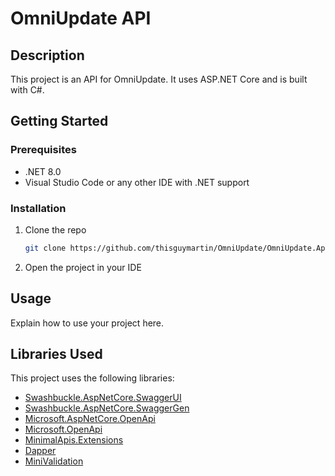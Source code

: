 # OmniUpdate API

## Description

This project is an API for OmniUpdate. It uses ASP.NET Core and is built with C#.

## Getting Started

### Prerequisites

- .NET 8.0
- Visual Studio Code or any other IDE with .NET support

### Installation

1. Clone the repo
   ```sh
   git clone https://github.com/thisguymartin/OmniUpdate/OmniUpdate.Api.git
   ```
2. Open the project in your IDE

## Usage

Explain how to use your project here.

## Libraries Used

This project uses the following libraries:

- [Swashbuckle.AspNetCore.SwaggerUI](https://www.nuget.org/packages/Swashbuckle.AspNetCore.SwaggerUI/)
- [Swashbuckle.AspNetCore.SwaggerGen](https://www.nuget.org/packages/Swashbuckle.AspNetCore.SwaggerGen/)
- [Microsoft.AspNetCore.OpenApi](https://www.nuget.org/packages/Microsoft.AspNetCore.OpenApi/)
- [Microsoft.OpenApi](https://www.nuget.org/packages/Microsoft.OpenApi/)
- [MinimalApis.Extensions](https://www.nuget.org/packages/MinimalApis.Extensions/)
- [Dapper](https://www.nuget.org/packages/Dapper/)
- [MiniValidation](https://www.nuget.org/packages/MiniValidation/)